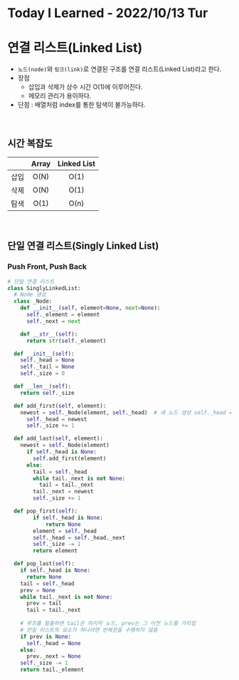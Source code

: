 # Today I Learned - 2022/10/13 Tur

# 연결 리스트(Linked List)
- `노드(node)`와 `링크(link)`로 연결된 구조를 연결 리스트(Linked List)라고 한다.
- 장점
  - 삽입과 삭제가 상수 시간 O(1)에 이루어진다.
  - 메모리 관리가 용이하다.
- 단점 : 배열처럼 index를 통한 탐색이 불가능하다.
<br>

## 시간 복잡도
||Array|Linked List|
|:---:|:---:|:---:|
|삽입|O(N)|O(1)|
|삭제|O(N)|O(1)|
|탐색|O(1)|O(n)|
<br>

## 단일 연결 리스트(Singly Linked List)
### Push Front, Push Back
```python
# 단일 연결 리스트
class SinglyLinkedList:
  # Node 생성
  class _Node:
    def __init__(self, element=None, next=None):
      self._element = element
      self._next = next

    def __str__(self):
      return str(self._element)

  def __init__(self):
    self._head = None
    self._tail = None
    self._size = 0

  def __len__(self):
    return self._size

  def add_first(self, element):
    newest = self._Node(element, self._head)  # 새 노드 생성 self._head = newest
      self._head = newest
      self._size += 1

  def add_last(self, element):
    newest = self._Node(element)
      if self._head is None:
        self.add_first(element)
      else:
        tail = self._head
        while tail._next is not None:
          tail = tail._next
        tail._next = newest
        self._size += 1

  def pop_first(self):
        if self._head is None:
            return None
        element = self._head
        self._head = self._head._next
        self._size -= 1
        return element

  def pop_last(self):
    if self._head is None:
      return None
    tail = self._head
    prev = None
    while tail._next is not None:
      prev = tail
      tail = tail._next
        
    # 루프를 탈출하면 tail은 마지막 노드, prev는 그 이전 노드를 가리킴
    # 만일 리스트의 요소가 하나라면 반복문을 수행하지 않음
    if prev is None:
      self._head = None
    else:
      prev._next = None
    self._size -= 1
    return tail._element
```

